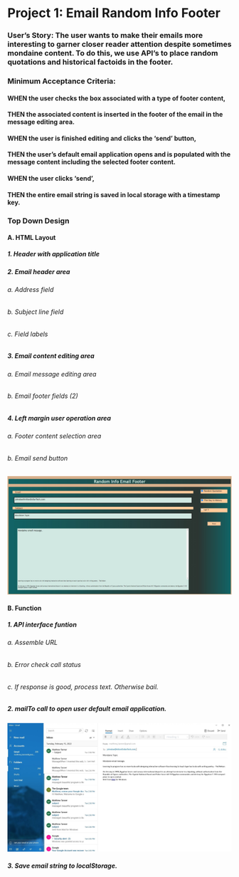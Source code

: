 # Project 1: Email Random Info Footer
### User’s Story: The user wants to make their emails more interesting to garner closer reader attention despite sometimes mondaine content. To do this, we use API’s to place random quotations and historical factoids in the footer. 
### Minimum Acceptance Criteria: 
#### WHEN the user checks the box associated with a type of footer content, 
#### THEN the associated content is inserted in the footer of the email in the message editing area.
#### WHEN the user is finished editing and clicks the ‘send’ button,
#### THEN the user’s default email application opens and is populated with the message content including the selected footer content.
#### WHEN the user clicks ‘send’,
#### THEN the entire email string is saved in local storage with a timestamp key. 
### Top Down Design
#### A. HTML Layout 
##### 1. Header with application title
##### 2. Email header area
###### a. Address field
###### b. Subject line field
###### c. Field labels
##### 3. Email content editing area
###### a. Email message editing area
###### b. Email footer fields (2)
##### 4. Left margin user operation area
###### a. Footer content selection area
###### b. Email send button
!["Email Random Info Footer User Interface"](./assets/images/fig_1.jpg "Email Random Info Footer USer Interface")
#### B. Function
##### 1. API interface funtion
###### a. Assemble URL
###### b. Error check call status
###### c. If response is good, process text. Otherwise bail.
##### 2. mailTo call to open user default email application.
!["Populated Default User Email Application"](./assets/images/fig_2.jpg "Populated Default User Email Application")
##### 3. Save email string to localStorage. 
